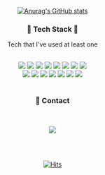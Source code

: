 
<div align = "center">
  
[![Anurag's GitHub stats](https://github-readme-stats.vercel.app/api?username=Gubeommo&show_icons=true&theme=dark)
](https://github.com/anuraghazra/github-readme-stats)


### :wrench: <b>Tech Stack</b> :hammer:<br>
  <p>Tech that I've used at least one</p><br>
  <img src="https://img.shields.io/badge/C-A8B9CC?style=flat-square&logo=C&logoColor=white"/></a>
  <img src="https://img.shields.io/badge/.Net-512BD4?style=flat-square&logo=dotnet&logoColor=white"/></a>
  <img src="https://img.shields.io/badge/CSharp-239120?style=flat-square&logo=csharp&logoColor=white"/></a>
  <img src="https://img.shields.io/badge/centOS-262577?style=flat-square&logo=centos&logoColor=white"/></a>
  <img src="https://img.shields.io/badge/Ubuntu-E95420?style=flat-square&logo=ubuntu&logoColor=white"/></a>
  <img src="https://img.shields.io/badge/Python-3766AB?style=flat-square&logo=Python&logoColor=white"/></a>
  <img src="https://img.shields.io/badge/Anaconda-44A833?style=flat-square&logo=Anaconda&logoColor=white"/></a>
  <img src="https://img.shields.io/badge/Java-007396?style=flat-square&logo=Java&logoColor=white"/></a><br>
  <img src="https://img.shields.io/badge/Android-3DDC84?style=flat-square&logo=Android&logoColor=white"/></a>
  <img src="https://img.shields.io/badge/Javascript-F7DF1E?style=flat-square&logo=Javascript&logoColor=white"/></a>
  <img src="https://img.shields.io/badge/HTML-E34F26?style=flat-square&logo=HTML5&logoColor=white"/></a>
  <img src="https://img.shields.io/badge/CSS-1572B6?style=flat-square&logo=CSS3&logoColor=white"/></a>
  <img src="https://img.shields.io/badge/Unity-000000?style=flat-square&logo=unity&logoColor=white"/></a>
  <img src="https://img.shields.io/badge/MySQL-4479A1?style=flat-square&logo=MySQL&logoColor=white"/></a>
  <img src="https://img.shields.io/badge/React-61DAFB?style=flat-square&logo=React&logoColor=white"/></a><br><br>
  
  
  ### :speech_balloon: <b>Contact</b>
  <br>
  
  <a href=mailto:gbm201805021@gmail.com target="_blank"><img src="https://img.shields.io/badge/Gmail-EA4335?style=flat-square&logo=Gmail&logoColor=white"/></a>
  
  
  
  <br><br>
  
  

[![Hits](https://hits.seeyoufarm.com/api/count/incr/badge.svg?url=https%3A%2F%2Fgithub.com%2Fhaesoo9410&count_bg=%23EB8B10&title_bg=%23684327&icon=&icon_color=%23E7E7E7&title=VISIT&edge_flat=false)](https://github.com/Gubeommo)
  </div>
<!--
**Gubeommo/GuBeommo** is a ✨ _special_ ✨ repository because its `README.md` (this file) appears on your GitHub profile.

Here are some ideas to get you started:

- 🔭 I’m currently working on ...
- 🌱 I’m currently learning ...
- 👯 I’m looking to collaborate on ...
- 🤔 I’m looking for help with ...
- 💬 Ask me about ...
- 📫 How to reach me: ...
- 😄 Pronouns: ...
- ⚡ Fun fact: ...
-->
